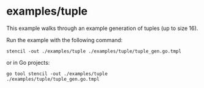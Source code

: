 # examples/tuple

This example walks through an example generation of tuples (up to size 16).

Run the example with the following command:

```
stencil -out ./examples/tuple ./examples/tuple/tuple_gen.go.tmpl
```

or in Go projects:

```
go tool stencil -out ./examples/tuple ./examples/tuple/tuple_gen.go.tmpl
```
